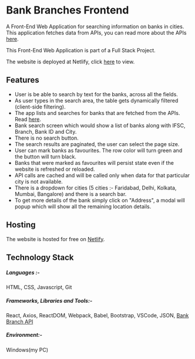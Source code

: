 # Bank Branches Frontend
A Front-End Web Application for searching information on banks in cities. This application fetches data from APIs, you can read more about the APIs [here](https://github.com/WizArdZ3658/Bank-Branches-Backend).

This Front-End Web Application is part of a Full Stack Project.

The website is deployed at Netlify, click [here](https://5ff87ba487cb0300c20072c8--confident-easley-02aacf.netlify.app/) to view.

## Features
 * User is be able to search by text for the banks, across all the fields.
 * As user types in the search area, the table gets dynamically filtered (client-side filtering).
 * The app lists and searches for banks that are fetched from the APIs. Read [here](https://github.com/WizArdZ3658/Bank-Branches-Backend).
 * Bank search screen which would show a list of banks along with IFSC, Branch, Bank ID and City.
 * There is no search button.
 * The search results are paginated, the user can select the page size.
 * User can mark banks as favourites. The row color will turn green and the button will turn black.
 * Banks that were marked as favourites will persist state even if the website is refreshed or reloaded.
 * API calls are cached and will be called only when data for that particular city is not available.
 * There is a dropdown for cities (5 cities :- Faridabad, Delhi, Kolkata, Mumbai, Bangalore) and there is a search bar.
 * To get more details of the bank simply click on "Address", a modal will popup which will show all the remaining location details.

## Hosting
The website is hosted for free on [Netlify](https://www.netlify.com/).

## Technology Stack
##### Languages :-
HTML, CSS, Javascript, Git

##### Frameworks, Libraries and Tools:-
React, Axios, ReactDOM, Webpack, Babel, Bootstrap, VSCode, JSON, [Bank Branch API](https://github.com/WizArdZ3658/Breaking-Bad)

##### Environment:-
Windows(my PC)
